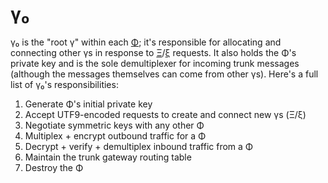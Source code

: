 # γ₀
γ₀ is the "root γ" within each [Φ](Phi.md); it's responsible for allocating and connecting other γs in response to [Ξ](Xi.md)/[ξ](xi.md) requests. It also holds the Φ's private key and is the sole demultiplexer for incoming trunk messages (although the messages themselves can come from other γs). Here's a full list of γ₀'s responsibilities:

1. Generate Φ's initial private key
2. Accept UTF9-encoded requests to create and connect new γs (Ξ/ξ)
3. Negotiate symmetric keys with any other Φ
4. Multiplex + encrypt outbound traffic for a Φ
5. Decrypt + verify + demultiplex inbound traffic from a Φ
6. Maintain the trunk gateway routing table
7. Destroy the Φ
